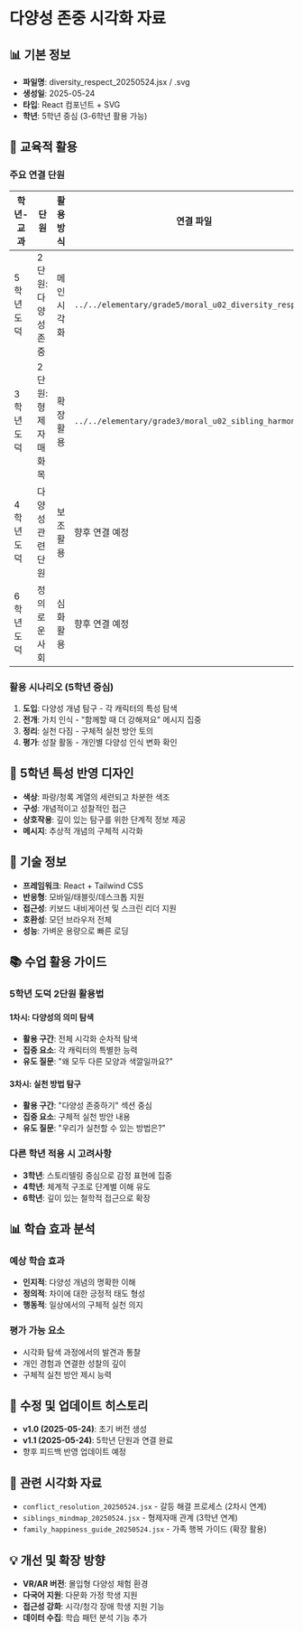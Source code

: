 # 다양성 존중 시각화 자료

## 📊 기본 정보
- **파일명**: diversity_respect_20250524.jsx / .svg
- **생성일**: 2025-05-24
- **타입**: React 컴포넌트 + SVG
- **학년**: 5학년 중심 (3-6학년 활용 가능)

## 🎯 교육적 활용

### 주요 연결 단원
| 학년-교과 | 단원 | 활용 방식 | 연결 파일 |
|-----------|------|-----------|-----------|
| 5학년 도덕 | 2단원: 다양성 존중 | 메인 시각화 | `../../elementary/grade5/moral_u02_diversity_respect/` |
| 3학년 도덕 | 2단원: 형제자매 화목 | 확장 활용 | `../../elementary/grade3/moral_u02_sibling_harmony/` |
| 4학년 도덕 | 다양성 관련 단원 | 보조 활용 | 향후 연결 예정 |
| 6학년 도덕 | 정의로운 사회 | 심화 활용 | 향후 연결 예정 |

### 활용 시나리오 (5학년 중심)
1. **도입**: 다양성 개념 탐구 - 각 캐릭터의 특성 탐색
2. **전개**: 가치 인식 - "함께할 때 더 강해져요" 메시지 집중
3. **정리**: 실천 다짐 - 구체적 실천 방안 토의
4. **평가**: 성찰 활동 - 개인별 다양성 인식 변화 확인

## 🎨 5학년 특성 반영 디자인
- **색상**: 파랑/청록 계열의 세련되고 차분한 색조
- **구성**: 개념적이고 성찰적인 접근
- **상호작용**: 깊이 있는 탐구를 위한 단계적 정보 제공
- **메시지**: 추상적 개념의 구체적 시각화

## 🔧 기술 정보
- **프레임워크**: React + Tailwind CSS
- **반응형**: 모바일/태블릿/데스크톱 지원
- **접근성**: 키보드 내비게이션 및 스크린 리더 지원
- **호환성**: 모던 브라우저 전체
- **성능**: 가벼운 용량으로 빠른 로딩

## 📚 수업 활용 가이드

### 5학년 도덕 2단원 활용법
#### 1차시: 다양성의 의미 탐색
- **활용 구간**: 전체 시각화 순차적 탐색
- **집중 요소**: 각 캐릭터의 특별한 능력
- **유도 질문**: "왜 모두 다른 모양과 색깔일까요?"

#### 3차시: 실천 방법 탐구  
- **활용 구간**: "다양성 존중하기" 섹션 중심
- **집중 요소**: 구체적 실천 방안 내용
- **유도 질문**: "우리가 실천할 수 있는 방법은?"

### 다른 학년 적용 시 고려사항
- **3학년**: 스토리텔링 중심으로 감정 표현에 집중
- **4학년**: 체계적 구조로 단계별 이해 유도
- **6학년**: 깊이 있는 철학적 접근으로 확장

## 📊 학습 효과 분석

### 예상 학습 효과
- **인지적**: 다양성 개념의 명확한 이해
- **정의적**: 차이에 대한 긍정적 태도 형성
- **행동적**: 일상에서의 구체적 실천 의지

### 평가 가능 요소
- 시각화 탐색 과정에서의 발견과 통찰
- 개인 경험과 연결한 성찰의 깊이
- 구체적 실천 방안 제시 능력

## 📝 수정 및 업데이트 히스토리
- **v1.0 (2025-05-24)**: 초기 버전 생성
- **v1.1 (2025-05-24)**: 5학년 단원과 연결 완료
- 향후 피드백 반영 업데이트 예정

## 🔗 관련 시각화 자료
- `conflict_resolution_20250524.jsx` - 갈등 해결 프로세스 (2차시 연계)
- `siblings_mindmap_20250524.jsx` - 형제자매 관계 (3학년 연계)
- `family_happiness_guide_20250524.jsx` - 가족 행복 가이드 (확장 활용)

## 💡 개선 및 확장 방향
- **VR/AR 버전**: 몰입형 다양성 체험 환경
- **다국어 지원**: 다문화 가정 학생 지원
- **접근성 강화**: 시각/청각 장애 학생 지원 기능
- **데이터 수집**: 학습 패턴 분석 기능 추가